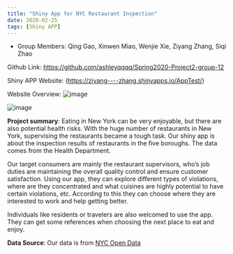 ```yaml
---
title: "Shiny App for NYC Restaurant Inspection"
date: 2020-02-25
tags: [Shiny APP]
---
```


- Group Members: Qing Gao, Xinwen Miao, Wenjie Xie, Ziyang Zhang, Siqi Zhao

Github Link: https://github.com/ashleyqqqq/Spring2020-Project2-group-12

Shiny APP Website: (https://ziyang----zhang.shinyapps.io/AppTest/)

Website Overview:
![image](https://drive.google.com/uc?export=view&id=1aB4gz--MdZB-ZeUMFoRR6QPeLBgRQsjd)

![image](https://drive.google.com/uc?export=view&id=18tlDJ2oqEcrupLBYvfAGpMPGfIxyI6gC)

**Project summary**: Eating in New York can be very enjoyable, but there are also potential health risks. With the huge number of restaurants in New York, supervising the restaurants became a tough task. 
Our shiny app is about the inspection results of restaurants in the five boroughs. The data comes from the Health Department.

Our target consumers are mainly the restaurant supervisors, who’s job duties are maintaining the overall quality   control and ensure customer satisfaction. Using our app, they can explore different types of violations, where     are they concentrated and what cuisines are highly potential to have certain violations, etc. According to this    they can choose where they  are interested to work and help getting better.

Individuals like residents or travelers are also welcomed to use the app. They can get some references when        choosing the next place to eat and enjoy.  

**Data Source**: Our data is from [NYC Open Data](https://opendata.cityofnewyork.us/)